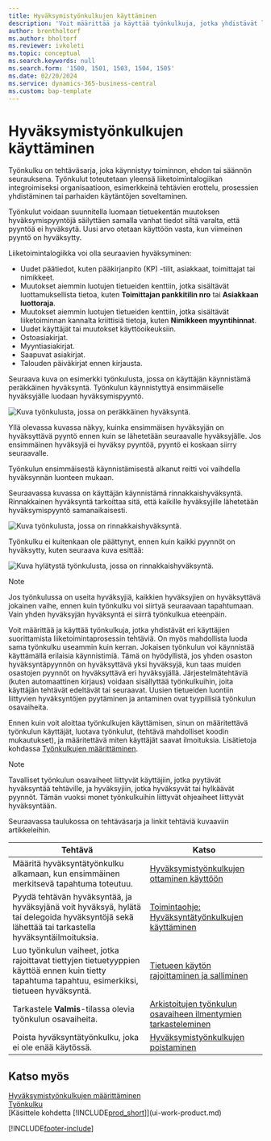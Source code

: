 ```yaml
---
title: Hyväksymistyönkulkujen käyttäminen
description: 'Voit määrittää ja käyttää työnkulkuja, jotka yhdistävät liiketoimintaprosessin tehtäviä, kuten automaattisen kirjaamisen tai uusien tietueiden hyväksynnän pyytämisen ja myöntämisen.'
author: brentholtorf
ms.author: bholtorf
ms.reviewer: ivkoleti
ms.topic: conceptual
ms.search.keywords: null
ms.search.form: '1500, 1501, 1503, 1504, 1505'
ms.date: 02/20/2024
ms.service: dynamics-365-business-central
ms.custom: bap-template
---
```

# <a name="use-approval-workflows"></a>Hyväksymistyönkulkujen käyttäminen

Työnkulku on tehtäväsarja, joka käynnistyy toiminnon, ehdon tai säännön seurauksena. Työnkulut toteutetaan yleensä liiketoimintalogiikan integroimiseksi organisaatioon, esimerkkeinä tehtävien erottelu, prosessien yhdistäminen tai parhaiden käytäntöjen soveltaminen.

Työnkulut voidaan suunnitella luomaan tietuekentän muutoksen hyväksymispyyntöjä säilyttäen samalla vanhat tiedot siltä varalta, että pyyntöä ei hyväksytä. Uusi arvo otetaan käyttöön vasta, kun viimeinen pyyntö on hyväksytty.

Liiketoimintalogiikka voi olla seuraavien hyväksyminen:

- Uudet päätiedot, kuten pääkirjanpito (KP) -tilit, asiakkaat, toimittajat tai nimikkeet.
- Muutokset aiemmin luotujen tietueiden kenttiin, jotka sisältävät luottamuksellista tietoa, kuten **Toimittajan pankkitilin nro** tai **Asiakkaan luottoraja**.
- Muutokset aiemmin luotujen tietueiden kenttiin, jotka sisältävät liiketoiminnan kannalta kriittisiä tietoja, kuten **Nimikkeen myyntihinnat**.
- Uudet käyttäjät tai muutokset käyttöoikeuksiin.
- Ostoasiakirjat.
- Myyntiasiakirjat.
- Saapuvat asiakirjat.
- Talouden päiväkirjat ennen kirjausta.

Seuraava kuva on esimerkki työnkulusta, jossa on käyttäjän käynnistämä peräkkäinen hyväksyntä. Työnkulun käynnistyttyä ensimmäiselle hyväksyjälle luodaan hyväksymispyyntö.  

![Kuva työnkulusta, jossa on peräkkäinen hyväksyntä.](media/Workflows/approval-flow.png)

Yllä olevassa kuvassa näkyy, kuinka ensimmäisen hyväksyjän on hyväksyttävä pyyntö ennen kuin se lähetetään seuraavalle hyväksyjälle. Jos ensimmäinen hyväksyjä ei hyväksy pyyntöä, pyyntö ei koskaan siirry seuraavalle.

Työnkulun ensimmäisestä käynnistämisestä alkanut reitti voi vaihdella hyväksynnän luonteen mukaan.  

Seuraavassa kuvassa on käyttäjän käynnistämä rinnakkaishyväksyntä. Rinnakkainen hyväksyntä tarkoittaa sitä, että kaikille hyväksyjille lähetetään hyväksymispyyntö samanaikaisesti.  

![Kuva työnkulusta, jossa on rinnakkaishyväksyntä.](media/Workflows/approval-flow-2.png)

Työnkulku ei kuitenkaan ole päättynyt, ennen kuin kaikki pyynnöt on hyväksytty, kuten seuraava kuva esittää:  

![Kuva hylätystä työnkulusta, jossa on rinnakkaishyväksyntä.](media/Workflows/approval-flow-3.png)

> [!NOTE]  
> Jos työnkulussa on useita hyväksyjiä, kaikkien hyväksyjien on hyväksyttävä jokainen vaihe, ennen kuin työnkulku voi siirtyä seuraavaan tapahtumaan. Vain yhden hyväksyjän hyväksyntä ei siirrä työnkulkua eteenpäin.

Voit määrittää ja käyttää työnkulkuja, jotka yhdistävät eri käyttäjien suorittamista liiketoimintaprosessin tehtäviä. On myös mahdollista luoda sama työnkulku useammin kuin kerran. Jokaisen työnkulun voi käynnistää käyttämällä erilaisia käynnistimiä. Tämä on hyödyllistä, jos yhden osaston hyväksyntäpyynnön on hyväksyttävä yksi hyväksyjä, kun taas muiden osastojen pyynnöt on hyväksyttävä eri hyväksyjällä. Järjestelmätehtäviä (kuten automaattinen kirjaus) voidaan sisällyttää työnkulkuihin, joita käyttäjän tehtävät edeltävät tai seuraavat. Uusien tietueiden luontiin liittyvien hyväksyntöjen pyytäminen ja antaminen ovat tyypillisiä työnkulun osavaiheita.  

Ennen kuin voit aloittaa työnkulkujen käyttämisen, sinun on määritettävä työnkulun käyttäjät, luotava työnkulut, (tehtävä mahdolliset koodin mukautukset), ja määritettävä miten käyttäjät saavat ilmoituksia. Lisätietoja kohdassa [Työnkulkujen määrittäminen](across-set-up-workflows.md).

> [!NOTE]  
> Tavalliset työnkulun osavaiheet liittyvät käyttäjiin, jotka pyytävät hyväksyntää tehtäville, ja hyväksyjiin, jotka hyväksyvät tai hylkäävät pyynnöt. Tämän vuoksi monet työnkulkuihin liittyvät ohjeaiheet liittyvät hyväksyntään.  

 Seuraavassa taulukossa on tehtäväsarja ja linkit tehtäviä kuvaaviin artikkeleihin.  

| **Tehtävä** | **Katso** |
|--|--|
| Määritä hyväksyntätyönkulku alkamaan, kun ensimmäinen merkitsevä tapahtuma toteutuu. | [Hyväksymistyönkulkujen ottaminen käyttöön](across-how-to-enable-workflows.md) |
| Pyydä tehtävän hyväksyntää, ja hyväksyjänä voit hyväksyä, hylätä tai delegoida hyväksyntöjä sekä lähettää tai tarkastella hyväksyntäilmoituksia. | [Toimintaohje: Hyväksyntätyönkulkujen käyttäminen](across-how-use-approval-workflows.md) |
| Luo työnkulun vaiheet, jotka rajoittavat tiettyjen tietuetyyppien käyttöä ennen kuin tietty tapahtuma tapahtuu, esimerkiksi, tietueen hyväksyntä. | [Tietueen käytön rajoittaminen ja salliminen](across-how-to-restrict-and-allow-usage-of-a-record.md) |
| Tarkastele **Valmis**-tilassa olevia työnkulun osavaiheita. | [Arkistoitujen työnkulun osavaiheen ilmentymien tarkasteleminen](across-how-to-view-archived-workflow-step-instances.md) |
| Poista hyväksyntätyönkulku, joka ei ole enää käytössä. | [Hyväksymistyönkulkujen poistaminen](across-how-to-delete-workflows.md) |

## <a name="see-also"></a>Katso myös

[Hyväksymistyönkulkujen määrittäminen](across-set-up-workflows.md)  
[Työnkulku](across-workflow.md)  
[Käsittele kohdetta [!INCLUDE[prod_short](includes/prod_short.md)]](ui-work-product.md)  

[!INCLUDE[footer-include](includes/footer-banner.md)]
